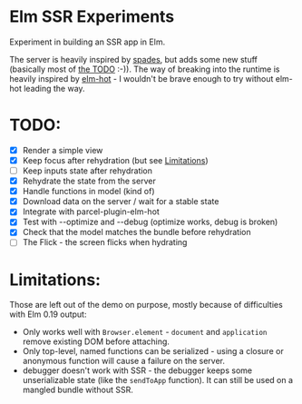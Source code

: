 # Elm SSR Experiments

Experiment in building an SSR app in Elm.

The server is heavily inspired by [spades](https://github.com/rogeriochaves/spades), but adds some new stuff (basically most of [the TODO](#TODO) :-)).
The way of breaking into the runtime is heavily inspired by [elm-hot](https://github.com/klazuka/elm-hot/blob/) - I wouldn't be brave enough to try without elm-hot leading the way.

# <a name="TODO"></a>TODO:
* [x] Render a simple view
* [x] Keep focus after rehydration (but see [Limitations](#limitations))
* [ ] Keep inputs state after rehydration
* [x] Rehydrate the state from the server
* [x] Handle functions in model (kind of)
* [x] Download data on the server / wait for a stable state
* [x] Integrate with parcel-plugin-elm-hot
* [x] Test with --optimize and --debug (optimize works, debug is broken)
* [x] Check that the model matches the bundle before rehydration
* [ ] The Flick - the screen flicks when hydrating

# <a name="limitations"></a>Limitations:
Those are left out of the demo on purpose, mostly because of difficulties with Elm 0.19 output:
* Only works well with `Browser.element` - `document` and `application` remove existing DOM before attaching.
* Only top-level, named functions can be serialized - using a closure or anonymous function will cause a failure on the server.
* debugger doesn't work with SSR - the debugger keeps some unserializable state (like the `sendToApp` function). It can still be used on a mangled bundle without SSR.
